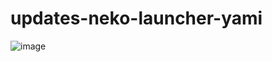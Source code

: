 # updates-neko-launcher-yami

![image](https://github.com/michitta/updates-neko-launcher-yami/assets/17436886/d5564eff-3ba2-4961-9ec9-98d52d182728)
